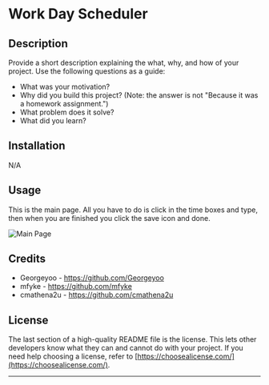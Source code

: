 # Work Day Scheduler

## Description

Provide a short description explaining the what, why, and how of your project. Use the following questions as a guide:

- What was your motivation?
- Why did you build this project? (Note: the answer is not "Because it was a homework assignment.")
- What problem does it solve?
- What did you learn?


## Installation

N/A

## Usage

This is the main page. All you have to do is click in the time boxes and type, then when you are finished you click the save icon and done.

![Main Page](https://user-images.githubusercontent.com/115208733/227870031-0d9f482a-4581-4006-9342-104c5a5c0470.png)

## Credits

- Georgeyoo - https://github.com/Georgeyoo
- mfyke - https://github.com/mfyke
- cmathena2u - https://github.com/cmathena2u

## License

The last section of a high-quality README file is the license. This lets other developers know what they can and cannot do with your project. If you need help choosing a license, refer to [https://choosealicense.com/](https://choosealicense.com/).

---
